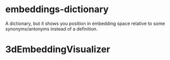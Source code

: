 # embeddings-dictionary
A dictionary, but it shows you position in embedding space relative to some synonyms/antonyms instead of a definition.
# 3dEmbeddingVisualizer
